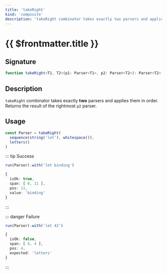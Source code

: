 ```yaml
---
title: 'takeRight'
kind: 'composite'
description: 'takeRight combinator takes exactly two parsers and applies them in order. Returns the result of the rightmost parser.'
---
```


# {{ $frontmatter.title }} <Composite />

## Signature

```ts
function takeRight<T1, T2>(p1: Parser<T1>, p2: Parser<T2>): Parser<T2>
```

## Description

`takeRight` combinator takes exactly **two** parsers and applies them in order. Returns the result of the rightmost `p2` parser.

## Usage

```ts
const Parser = takeRight(
  sequence(string('let'), whitespace()),
  letters()
)
```

::: tip Success
```ts
run(Parser).with('let binding')

{
  isOk: true,
  span: [ 0, 11 ],
  pos: 11,
  value: 'binding'
}
```
:::

::: danger Failure
```ts
run(Parser).with('let 42')

{
  isOk: false,
  span: [ 4, 4 ],
  pos: 4,
  expected: 'letters'
}
```
:::
